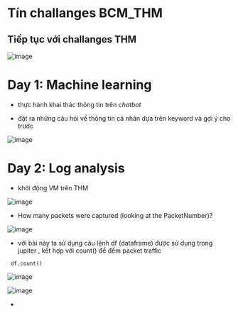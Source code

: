 # Tín challanges BCM_THM
  ## Tiếp tục với challanges THM 

![image](https://github.com/j10nelop/ehc_challenge/assets/152776722/9b0fafa7-5ed8-4335-96ac-682d336e7a38)

# Day 1: Machine learning 

- thực hành khai thác thông tin trên *chatbot*

- đặt ra những câu hỏi về thông tin cá nhân dựa trên keyword và gợi ý cho trước 

![image](https://github.com/j10nelop/ehc_challenge/assets/152776722/0dabd949-a0ed-44f8-bdc1-e3a6a5a11d7d)

# Day 2: Log analysis

- khởi động VM trên THM

![image](https://github.com/j10nelop/ehc_challenge/assets/152776722/17a8e23e-f188-4967-bba3-e4000fc32462)

- How many packets were captured (looking at the PacketNumber)?

![image](https://github.com/j10nelop/ehc_challenge/assets/152776722/74add41b-f3f2-4ca6-ac67-35f9fe47bb49)

- với bài này ta sử dụng câu lệnh df (dataframe) được sử dụng trong jupiter , kết hợp với count() để đếm packet traffic

```
 df.count()
```

![image](https://github.com/j10nelop/ehc_challenge/assets/152776722/57681289-74ce-4d45-b2ed-0f3a80a04ab0)

![image](https://github.com/j10nelop/ehc_challenge/assets/152776722/c9800361-e9d3-4b5d-b052-d2a0d52d6789)

- 





  






